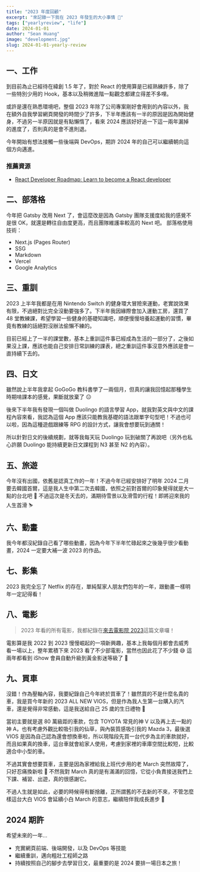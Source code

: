 ```yaml
---
title: "2023 年度回顧"
excerpt: "來記錄一下我在 2023 年發生的大小事情 🎉"
tags: ["yearlyreview", "life"]
date: 2024-01-01
author: "Sean Huang"
image: "development.jpg"
slug: 2024-01-01-yearly-review
---
```


## 一、工作

到目前為止已經待在緯創 1.5 年了，對於 React 的使用算是已經熟練許多，除了一些特別少用的 Hook，基本以及稍微進階一點觀念都建立得差不多哩。

或許是還在熟悉環境吧，整個 2023 年除了公司專案剛好會用到的內容以外，我在額外自我學習網頁開發的時間少了許多，下半年應該有一半的原因是因為開始健身，不過另一半原因就是有點懶惰了，看來 2024 應該好好追一下這一兩年漏掉的進度了，否則真的是會不進則退。

今年開始有想法接觸一些後端與 DevOps，期許 2024 年的自己可以繼續朝向這個方向邁進。

### 推薦資源

- [React Developer Roadmap: Learn to become a React developer](https://roadmap.sh/react)

## 二、部落格

今年把 Gatsby 改用 Next 了，會這麼改是因為 Gatsby 團隊支援度給我的感覺不是很 OK，就還是轉往自由度更高，而且團隊維護率較高的 Next 吧。
部落格使用技術：

- Next.js (Pages Router)
- SSG
- Markdown
- Vercel
- Google Analytics

## 三、重訓

2023 上半年我都是在用 Nintendo Switch 的健身環大冒險來運動，老實說效果有限，不過絕對比完全沒動要強多了。下半年我因緣際會加入運動工房，還買了 48 堂教練課，希望學習一些健身的基礎知識吧，順便慢慢培養起運動的習慣，畢竟有教練的話絕對沒辦法偷懶不練的。

目前已經上了一半的課堂數，基本上重訓這件事已經成為生活的一部分了，之後如果沒上課，應該也能自己安排日常訓練的課表，總之重訓這件事沒意外應該是會一直持續下去的。

## 四、日文

雖然說上半年我拿起 GoGoGo 教科書學了一兩個月，但真的讓我回憶起那種學生時期啃課本的感覺，果斷就放棄了 😐

後來下半年我有發現一個叫做 Duolingo 的語言學習 App，就我對英文與中文的課程內容來看，我認為這個 App 應該只能教我基礎的語法跟單字句型吧！不過也可以啦，因為這種遊戲跟練等 RPG 的設計方式，讓我會想要玩到通關！

所以針對日文的後續規劃，就等我每天玩 Duolingo 玩到破關了再說吧（另外也私心許願 Duolingo 能持續更新日文課程到 N3 甚至 N2 的內容）。

## 五、旅遊

今年沒有出國，依舊是認真工作的一年！不過今年已經安排好了明年 2024 二月要去韓國首爾，這是我人生中第二次去韓國，依照之前對首爾的印象覺得就是大一點的台北吧 🤣 不過這次是冬天去的，滿期待雪景以及滑雪的行程！即將迎來我的人生首滑 ⛷️

## 六、動畫

我今年都沒紀錄自己看了哪些動畫，因為今年下半年忙碌起來之後幾乎很少看動畫，2024 一定要大補一波 2023 的作品。

## 七、影集

2023 我完全忘了 Netflix 的存在，單純幫家人朋友們包年的一年，跟動畫一樣明年一定記得看！

## 八、電影

> 2023 年看的所有電影，我都紀錄在[來去電影院 2023](https://www.seanhuang.dev/posts/2023-12-31-movie-list)這篇文章囉！

電影算是我 2022 到 2023 慢慢崛起的一項新興趣，基本上我每個月都會去威秀看一場以上，整年累積下來 2023 看了不少部電影，當然也因此花了不少錢 😅 這兩年都看到 iShow 會員自動升級到黃金影迷等級了 🍿

## 九、買車

沒錯！作為壓軸內容，我要紀錄自己今年終於買車了！雖然買的不是什麼名貴的車，我是買今年新的 2023 ALL NEW VIOS，但是作為我人生第一台購入的汽車，還是覺得非常感動，這是我送給自己 25 歲的生日禮物 🎁

當初主要就是選 80 萬級距的車款，包含 TOYOTA 常見的神 V 以及再上去一點的神 A，也有考慮外觀比較吸引我的仙草，與內裝質感吸引我的 Mazda 3，最後選 VIOS 是因為自己認為還會想換車啦，所以現階段先買一台代步為主的車款就好，而且如果真的換車，這台車就會給家人使用，考慮到家裡的車庫空間比較短，比較適合中小型的車。

不過其實會想要買車，主要是因為家裡給我上班代步用的老 March 突然故障了，只好忍痛換新啦 💸 不然我對 March 真的是有滿滿的回憶，它從小負責接送我們上下課、補習、出遊，真的很感謝它。

不過人生就是如此，必要的時候得有斷捨離，正所謂舊的不去新的不來，不管怎麼樣這台大白 VIOS 會延續小白 March 的意志，繼續陪伴我成長進步 💪

## 2024 期許

希望未來的一年…

- 充實網頁前端、後端開發，以及 DevOps 等技能
- 繼續重訓，邁向粗壯工程師之路
- 持續按照自己的腳步去學習日文，最重要的是 2024 要排一場日本之旅！
